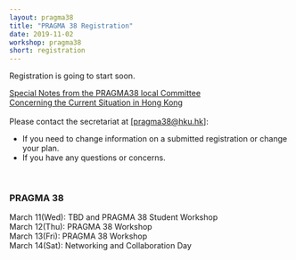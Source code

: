```yaml
---
layout: pragma38
title: "PRAGMA 38 Registration"
date: 2019-11-02
workshop: pragma38
short: registration
---
```


Registration is going to start soon.
<br>
<a href="https://www.its.hku.hk/sites/default/files/services/research/PRAGMA38-SafetyInformation.pdf"><div>Special Notes from the PRAGMA38 local Committee<br>Concerning the Current Situation in Hong Kong</div></a>
<br>
Please contact the secretariat at <a href="mailto:pragma38@hku.hk">[pragma38@hku.hk]</a>: <br>
<ul>
  <li>If you need to change information on a submitted registration or change your plan.</li>
  <li>If you have any questions or concerns.</li>
</ul>

<br>

### PRAGMA 38 <br>
March 11(Wed): TBD and PRAGMA 38 Student Workshop<br>
March 12(Thu): PRAGMA 38 Workshop<br>
March 13(Fri): PRAGMA 38 Workshop<br>
March 14(Sat): Networking and Collaboration Day
